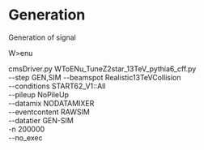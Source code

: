 Generation
==========

Generation of signal

W>enu


cmsDriver.py WToENu_TuneZ2star_13TeV_pythia6_cff.py \
   --step GEN,SIM --beamspot Realistic13TeVCollision \
   --conditions START62_V1::All \
   --pileup NoPileUp \
   --datamix NODATAMIXER \
   --eventcontent RAWSIM \
   --datatier GEN-SIM \
   -n 200000 \
   --no_exec
